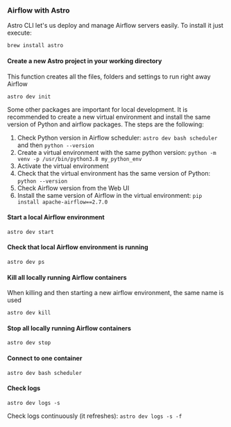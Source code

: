 ### Airflow with Astro

Astro CLI let's us deploy and manage Airflow servers easily. To install it just execute:

`brew install astro`

#### Create a new Astro project in your working directory

This function creates all the files, folders and settings to run right away Airflow

`astro dev init`

Some other packages are important for local development. It is recommended to create a new virtual environment and install
the same version of Python and airflow packages. The steps are the following:

1. Check Python version in Airflow scheduler: `astro dev bash scheduler` and then `python --version`
2. Create a virtual environment with the same python version: `python -m venv -p /usr/bin/python3.8 my_python_env`
3. Activate the virtual environment
4. Check that the virtual environment has the same version of Python: `python --version`
5. Check Airflow version from the Web UI
6. Install the same version of Airflow in the virtual environment: `pip install apache-airflow==2.7.0`

#### Start a local Airflow environment

`astro dev start`

#### Check that local Airflow environment is running

`astro dev ps`

#### Kill all locally running Airflow containers

When killing and then starting a new airflow environment, the same name is used

`astro dev kill`

#### Stop all locally running Airflow containers

`astro dev stop`

#### Connect to one container

`astro dev bash scheduler`

#### Check logs

`astro dev logs -s`

Check logs continuously (it refreshes): `astro dev logs -s -f`
